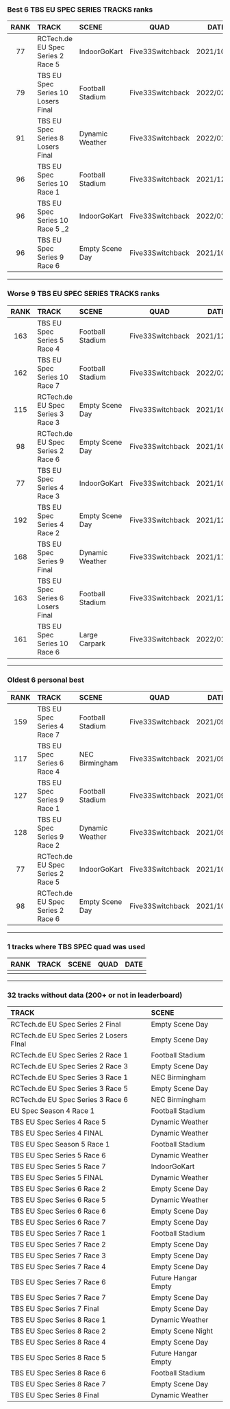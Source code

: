 ### Best 6 TBS EU SPEC SERIES TRACKS ranks
|RANK|TRACK|SCENE|QUAD|DATE|
|:---:|:---|:---|:---:|:---:|
|77|RCTech.de EU Spec Series 2 Race 5|IndoorGoKart|Five33Switchback|2021/10/03|
|79|TBS EU Spec Series 10 Losers Final|Football Stadium|Five33Switchback|2022/02/11|
|91|TBS EU Spec Series 8 Losers Final|Dynamic Weather|Five33Switchback|2022/01/04|
|96|TBS EU Spec Series 10 Race 1|Football Stadium|Five33Switchback|2021/12/13|
|96|TBS EU Spec Series 10 Race 5 _2|IndoorGoKart|Five33Switchback|2022/01/22|
|96|TBS EU Spec Series 9 Race 6|Empty Scene Day|Five33Switchback|2021/10/27|
---
### Worse 9 TBS EU SPEC SERIES TRACKS ranks
|RANK|TRACK|SCENE|QUAD|DATE|
|:---:|:---|:---|:---:|:---:|
|163|TBS EU Spec Series 5 Race 4|Football Stadium|Five33Switchback|2021/12/11|
|162|TBS EU Spec Series 10 Race 7|Football Stadium|Five33Switchback|2022/02/08|
|115|RCTech.de EU Spec Series 3 Race 3|Empty Scene Day|Five33Switchback|2021/10/03|
|98|RCTech.de EU Spec Series 2 Race 6|Empty Scene Day|Five33Switchback|2021/10/03|
|77|TBS EU Spec Series 4 Race 3|IndoorGoKart|Five33Switchback|2021/10/06|
|192|TBS EU Spec Series 4 Race 2|Empty Scene Day|Five33Switchback|2021/12/02|
|168|TBS EU Spec Series 9 Final|Dynamic Weather|Five33Switchback|2021/11/13|
|163|TBS EU Spec Series 6 Losers Final|Football Stadium|Five33Switchback|2021/12/13|
|161|TBS EU Spec Series 10 Race 6|Large Carpark|Five33Switchback|2022/01/27|
---
### Oldest 6 personal best
|RANK|TRACK|SCENE|QUAD|DATE|
|:---:|:---|:---|:---:|:---:|
|159|TBS EU Spec Series 4 Race 7|Football Stadium|Five33Switchback|2021/09/03|
|117|TBS EU Spec Series 6 Race 4|NEC Birmingham|Five33Switchback|2021/09/03|
|127|TBS EU Spec Series 9 Race 1|Football Stadium|Five33Switchback|2021/09/11|
|128|TBS EU Spec Series 9 Race 2|Dynamic Weather|Five33Switchback|2021/09/18|
|77|RCTech.de EU Spec Series 2 Race 5|IndoorGoKart|Five33Switchback|2021/10/03|
|98|RCTech.de EU Spec Series 2 Race 6|Empty Scene Day|Five33Switchback|2021/10/03|
---
### 1 tracks where TBS SPEC quad was used
|RANK|TRACK|SCENE|QUAD|DATE|
|:---:|:---|:---|:---:|:---:|
||||||
---
### 32 tracks without data (200+ or not in leaderboard)
|TRACK|SCENE|
|:---|:---|
|RCTech.de EU Spec Series 2 Final|Empty Scene Day|
|RCTech.de EU Spec Series 2 Losers FInal|Empty Scene Day|
|RCTech.de EU Spec Series 2 Race 1|Football Stadium|
|RCTech.de EU Spec Series 2 Race 3|Empty Scene Day|
|RCTech.de EU Spec Series 3 Race 1|NEC Birmingham|
|RCTech.de EU Spec Series 3 Race 5|Empty Scene Day|
|RCTech.de EU Spec Series 3 Race 6|NEC Birmingham|
|EU Spec Season 4 Race 1|Football Stadium|
|TBS EU Spec Series 4 Race 5|Dynamic Weather|
|TBS EU Spec Series 4 FINAL|Dynamic Weather|
|TBS EU Spec Season 5 Race 1|Football Stadium|
|TBS EU Spec Series 5 Race 6|Dynamic Weather|
|TBS EU Spec Series 5 Race 7|IndoorGoKart|
|TBS EU Spec Series 5 FINAL|Dynamic Weather|
|TBS EU Spec Series 6 Race 2|Empty Scene Day|
|TBS EU Spec Series 6 Race 5|Dynamic Weather|
|TBS EU Spec Series 6 Race 6|Empty Scene Day|
|TBS EU Spec Series 6 Race 7|Empty Scene Day|
|TBS EU Spec Series 7 Race 1|Football Stadium|
|TBS EU Spec Series 7 Race 2|Empty Scene Day|
|TBS EU Spec Series 7 Race 3|Empty Scene Day|
|TBS EU Spec Series 7 Race 4|Empty Scene Day|
|TBS EU Spec Series 7 Race 6|Future Hangar Empty|
|TBS EU Spec Series 7 Race 7|Empty Scene Day|
|TBS EU Spec Series 7 Final|Empty Scene Day|
|TBS EU Spec Series 8 Race 1|Dynamic Weather|
|TBS EU Spec Series 8 Race 2|Empty Scene Night|
|TBS EU Spec Series 8 Race 4|Empty Scene Day|
|TBS EU Spec Series 8 Race 5|Future Hangar Empty|
|TBS EU Spec Series 8 Race 6|Football Stadium|
|TBS EU Spec Series 8 Race 7|Empty Scene Day|
|TBS EU Spec Series 8 Final|Dynamic Weather|
